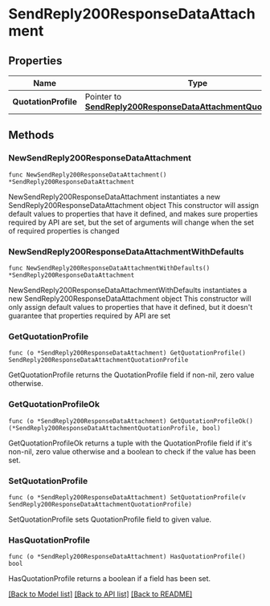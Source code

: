# SendReply200ResponseDataAttachment

## Properties

Name | Type | Description | Notes
------------ | ------------- | ------------- | -------------
**QuotationProfile** | Pointer to [**SendReply200ResponseDataAttachmentQuotationProfile**](SendReply200ResponseDataAttachmentQuotationProfile.md) |  | [optional] 

## Methods

### NewSendReply200ResponseDataAttachment

`func NewSendReply200ResponseDataAttachment() *SendReply200ResponseDataAttachment`

NewSendReply200ResponseDataAttachment instantiates a new SendReply200ResponseDataAttachment object
This constructor will assign default values to properties that have it defined,
and makes sure properties required by API are set, but the set of arguments
will change when the set of required properties is changed

### NewSendReply200ResponseDataAttachmentWithDefaults

`func NewSendReply200ResponseDataAttachmentWithDefaults() *SendReply200ResponseDataAttachment`

NewSendReply200ResponseDataAttachmentWithDefaults instantiates a new SendReply200ResponseDataAttachment object
This constructor will only assign default values to properties that have it defined,
but it doesn't guarantee that properties required by API are set

### GetQuotationProfile

`func (o *SendReply200ResponseDataAttachment) GetQuotationProfile() SendReply200ResponseDataAttachmentQuotationProfile`

GetQuotationProfile returns the QuotationProfile field if non-nil, zero value otherwise.

### GetQuotationProfileOk

`func (o *SendReply200ResponseDataAttachment) GetQuotationProfileOk() (*SendReply200ResponseDataAttachmentQuotationProfile, bool)`

GetQuotationProfileOk returns a tuple with the QuotationProfile field if it's non-nil, zero value otherwise
and a boolean to check if the value has been set.

### SetQuotationProfile

`func (o *SendReply200ResponseDataAttachment) SetQuotationProfile(v SendReply200ResponseDataAttachmentQuotationProfile)`

SetQuotationProfile sets QuotationProfile field to given value.

### HasQuotationProfile

`func (o *SendReply200ResponseDataAttachment) HasQuotationProfile() bool`

HasQuotationProfile returns a boolean if a field has been set.


[[Back to Model list]](../README.md#documentation-for-models) [[Back to API list]](../README.md#documentation-for-api-endpoints) [[Back to README]](../README.md)


